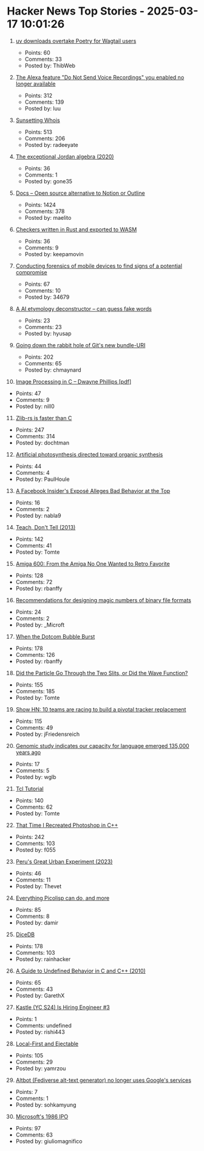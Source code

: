 # Hacker News Top Stories - 2025-03-17 10:01:26

1. [uv downloads overtake Poetry for Wagtail users](https://wagtail.org/blog/uv-overtakes-poetry/)
   - Points: 60
   - Comments: 33
   - Posted by: ThibWeb

2. [The Alexa feature "Do Not Send Voice Recordings" you enabled no longer available](https://discuss.systems/@dev/114161826926246661)
   - Points: 312
   - Comments: 139
   - Posted by: luu

3. [Sunsetting Whois](https://www.icann.org/en/announcements/details/icann-update-launching-rdap-sunsetting-whois-27-01-2025-en)
   - Points: 513
   - Comments: 206
   - Posted by: radeeyate

4. [The exceptional Jordan algebra (2020)](https://cp4space.hatsya.com/2020/10/28/the-exceptional-jordan-algebra/)
   - Points: 36
   - Comments: 1
   - Posted by: gone35

5. [Docs – Open source alternative to Notion or Outline](https://github.com/suitenumerique/docs)
   - Points: 1424
   - Comments: 378
   - Posted by: maelito

6. [Checkers written in Rust and exported to WASM](https://kevinalbs.com/checkers/)
   - Points: 36
   - Comments: 9
   - Posted by: keepamovin

7. [Conducting forensics of mobile devices to find signs of a potential compromise](https://github.com/mvt-project/mvt)
   - Points: 67
   - Comments: 10
   - Posted by: 34679

8. [A AI etymology deconstructor – can guess fake words](https://deconstructor.ayush.digital/)
   - Points: 23
   - Comments: 23
   - Posted by: hyusap

9. [Going down the rabbit hole of Git's new bundle-URI](https://blog.gitbutler.com/going-down-the-rabbit-hole-of-gits-new-bundle-uri/)
   - Points: 202
   - Comments: 65
   - Posted by: chmaynard

10. [Image Processing in C – Dwayne Phillips [pdf]](https://homepages.inf.ed.ac.uk/rbf/BOOKS/PHILLIPS/cips2ed.pdf)
   - Points: 47
   - Comments: 9
   - Posted by: nill0

11. [Zlib-rs is faster than C](https://trifectatech.org/blog/zlib-rs-is-faster-than-c/)
   - Points: 247
   - Comments: 314
   - Posted by: dochtman

12. [Artificial photosynthesis directed toward organic synthesis](https://www.nature.com/articles/s41467-025-56374-z)
   - Points: 44
   - Comments: 4
   - Posted by: PaulHoule

13. [A Facebook Insider's Exposé Alleges Bad Behavior at the Top](https://web.archive.org/web/20250310221013/https://www.nytimes.com/2025/03/10/books/review/careless-people-sarah-wynn-williams.html)
   - Points: 16
   - Comments: 2
   - Posted by: nabla9

14. [Teach, Don't Tell (2013)](https://stevelosh.com/blog/2013/09/teach-dont-tell/)
   - Points: 142
   - Comments: 41
   - Posted by: Tomte

15. [Amiga 600: From the Amiga No One Wanted to Retro Favorite](https://dfarq.homeip.net/amiga-600-the-amiga-no-one-wanted/)
   - Points: 128
   - Comments: 72
   - Posted by: rbanffy

16. [Recommendations for designing magic numbers of binary file formats](https://hackers.town/@zwol/114155595855705796)
   - Points: 24
   - Comments: 2
   - Posted by: _Microft

17. [When the Dotcom Bubble Burst](https://dfarq.homeip.net/when-the-dotcom-bubble-burst/)
   - Points: 178
   - Comments: 126
   - Posted by: rbanffy

18. [Did the Particle Go Through the Two Slits, or Did the Wave Function?](https://profmattstrassler.com/2025/03/13/did-the-particle-go-through-the-two-slits-or-did-the-wave-function/)
   - Points: 155
   - Comments: 185
   - Posted by: Tomte

19. [Show HN: 10 teams are racing to build a pivotal tracker replacement](https://bye-tracker.net)
   - Points: 115
   - Comments: 49
   - Posted by: jFriedensreich

20. [Genomic study indicates our capacity for language emerged 135,000 years ago](https://phys.org/news/2025-03-genomic-capacity-language-emerged-years.html)
   - Points: 17
   - Comments: 5
   - Posted by: wglb

21. [Tcl Tutorial](https://www.tcl-lang.org/man/tcl8.5/tutorial/tcltutorial.html)
   - Points: 140
   - Comments: 62
   - Posted by: Tomte

22. [That Time I Recreated Photoshop in C++](https://f055.net/technology/that-time-i/that-time-i-recreated-photoshop-in-c/)
   - Points: 242
   - Comments: 103
   - Posted by: f055

23. [Peru's Great Urban Experiment (2023)](https://archaeology.org/issues/may-june-2023/features/peru-chimu-chan-chan/)
   - Points: 46
   - Comments: 11
   - Posted by: Thevet

24. [Everything Picolisp can do, and more](https://picolisp.com/wiki/?Documentation)
   - Points: 85
   - Comments: 8
   - Posted by: damir

25. [DiceDB](https://dicedb.io/)
   - Points: 178
   - Comments: 103
   - Posted by: rainhacker

26. [A Guide to Undefined Behavior in C and C++ (2010)](https://blog.regehr.org/archives/213)
   - Points: 65
   - Comments: 43
   - Posted by: GarethX

27. [Kastle (YC S24) Is Hiring Engineer #3](https://www.ycombinator.com/companies/kastle/jobs/XSq5nJT-founding-applied-ai-engineer-at-kastle)
   - Points: 1
   - Comments: undefined
   - Posted by: rishi443

28. [Local-First and Ejectable](https://thymer.com/local-first-ejectable)
   - Points: 105
   - Comments: 29
   - Posted by: yamrzou

29. [Altbot (Fediverse alt-text generator) no longer uses Google's services](https://fuzzies.wtf/@micr0/114172532499348433)
   - Points: 7
   - Comments: 1
   - Posted by: sohkamyung

30. [Microsoft's 1986 IPO](https://dfarq.homeip.net/microsofts-1986-ipo/)
   - Points: 97
   - Comments: 63
   - Posted by: giuliomagnifico


